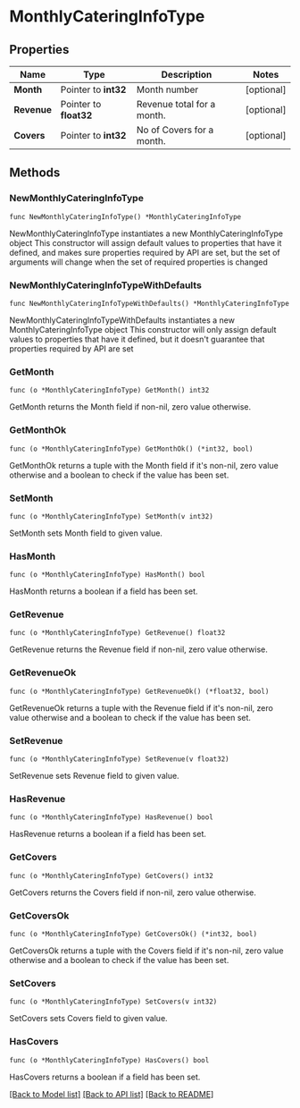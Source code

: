 # MonthlyCateringInfoType

## Properties

Name | Type | Description | Notes
------------ | ------------- | ------------- | -------------
**Month** | Pointer to **int32** | Month number | [optional] 
**Revenue** | Pointer to **float32** | Revenue total for a month. | [optional] 
**Covers** | Pointer to **int32** | No of Covers for a month. | [optional] 

## Methods

### NewMonthlyCateringInfoType

`func NewMonthlyCateringInfoType() *MonthlyCateringInfoType`

NewMonthlyCateringInfoType instantiates a new MonthlyCateringInfoType object
This constructor will assign default values to properties that have it defined,
and makes sure properties required by API are set, but the set of arguments
will change when the set of required properties is changed

### NewMonthlyCateringInfoTypeWithDefaults

`func NewMonthlyCateringInfoTypeWithDefaults() *MonthlyCateringInfoType`

NewMonthlyCateringInfoTypeWithDefaults instantiates a new MonthlyCateringInfoType object
This constructor will only assign default values to properties that have it defined,
but it doesn't guarantee that properties required by API are set

### GetMonth

`func (o *MonthlyCateringInfoType) GetMonth() int32`

GetMonth returns the Month field if non-nil, zero value otherwise.

### GetMonthOk

`func (o *MonthlyCateringInfoType) GetMonthOk() (*int32, bool)`

GetMonthOk returns a tuple with the Month field if it's non-nil, zero value otherwise
and a boolean to check if the value has been set.

### SetMonth

`func (o *MonthlyCateringInfoType) SetMonth(v int32)`

SetMonth sets Month field to given value.

### HasMonth

`func (o *MonthlyCateringInfoType) HasMonth() bool`

HasMonth returns a boolean if a field has been set.

### GetRevenue

`func (o *MonthlyCateringInfoType) GetRevenue() float32`

GetRevenue returns the Revenue field if non-nil, zero value otherwise.

### GetRevenueOk

`func (o *MonthlyCateringInfoType) GetRevenueOk() (*float32, bool)`

GetRevenueOk returns a tuple with the Revenue field if it's non-nil, zero value otherwise
and a boolean to check if the value has been set.

### SetRevenue

`func (o *MonthlyCateringInfoType) SetRevenue(v float32)`

SetRevenue sets Revenue field to given value.

### HasRevenue

`func (o *MonthlyCateringInfoType) HasRevenue() bool`

HasRevenue returns a boolean if a field has been set.

### GetCovers

`func (o *MonthlyCateringInfoType) GetCovers() int32`

GetCovers returns the Covers field if non-nil, zero value otherwise.

### GetCoversOk

`func (o *MonthlyCateringInfoType) GetCoversOk() (*int32, bool)`

GetCoversOk returns a tuple with the Covers field if it's non-nil, zero value otherwise
and a boolean to check if the value has been set.

### SetCovers

`func (o *MonthlyCateringInfoType) SetCovers(v int32)`

SetCovers sets Covers field to given value.

### HasCovers

`func (o *MonthlyCateringInfoType) HasCovers() bool`

HasCovers returns a boolean if a field has been set.


[[Back to Model list]](../README.md#documentation-for-models) [[Back to API list]](../README.md#documentation-for-api-endpoints) [[Back to README]](../README.md)


